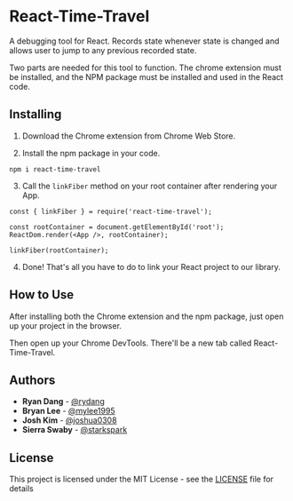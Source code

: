 # React-Time-Travel

A debugging tool for React. Records state whenever state is changed and allows user to jump to any previous recorded state.

Two parts are needed for this tool to function. The chrome extension must be installed, and the NPM package must be installed and used in the React code.

## Installing

1. Download the Chrome extension from Chrome Web Store.

2. Install the npm package in your code.
```
npm i react-time-travel
```
3. Call the `linkFiber` method on your root container after rendering your App.

```
const { linkFiber } = require('react-time-travel');

const rootContainer = document.getElementById('root');
ReactDom.render(<App />, rootContainer);

linkFiber(rootContainer);
```

4. Done! That's all you have to do to link your React project to our library.

## How to Use

After installing both the Chrome extension and the npm package, just open up your project in the browser. 

Then open up your Chrome DevTools. There'll be a new tab called React-Time-Travel.

## Authors

* **Ryan Dang** - [@rydang](https://github.com/rydang)
* **Bryan Lee** - [@mylee1995](https://github.com/mylee1995)
* **Josh Kim** - [@joshua0308](https://github.com/joshua0308)
* **Sierra Swaby** - [@starkspark](https://github.com/starkspark)

## License

This project is licensed under the MIT License - see the [LICENSE](LICENSE) file for details

